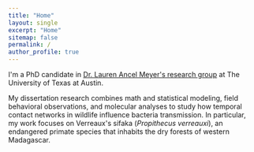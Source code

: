```yaml
---
title: "Home"
layout: single
excerpt: "Home"
sitemap: false
permalink: /
author_profile: true
---
```


I'm a PhD candidate in [Dr. Lauren Ancel Meyer's research group](http://www.bio.utexas.edu/research/meyers/) at The University of Texas at Austin.<br>

My dissertation research combines math and statistical modeling, field behavioral observations, and molecular analyses to study how temporal contact networks in wildlife influence bacteria transmission. In particular, my work focuses on Verreaux's sifaka (_Propithecus verreauxi_), an endangered primate species that inhabits the dry forests of western Madagascar. 
